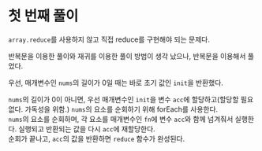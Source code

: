 # 첫 번째 풀이

`array.reduce`를 사용하지 않고 직접 reduce를 구현해야 되는 문제다.  
  
반복문을 이용한 풀이와 재귀를 이용한 풀이 방법이 생각 났으나, 반복문을 이용해서 풀었다.  

우선, 매개변수인 `nums`의 길이가 0일 때는 바로 초기 값인 `init`을 반환했다.  
  
`nums`의 길이가 0이 아니면, 우선 매개변수인 `init`을 변수 `acc`에 할당하고(할당할 필요 없다. 가독성을 위함.) `nums`의 요소를 순회하기 위해 forEach를 사용한다.  
`nums`의 요소를 순회하며, 각 요소를 매개변수인 `fn`에 변수 `acc`와 함께 넘겨줘서 실행한다. 실행되고 반환되는 값을 다시 `acc`에 재할당한다.  
순회가 끝나고, `acc`의 값을 반환하면 `reduce` 함수가 완성된다.